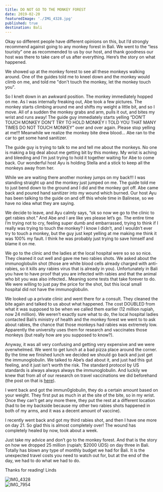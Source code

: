 ```yaml
---
title: DO NOT GO TO THE MONKEY FOREST
date: 2019-02-20
featuredImage: './IMG_4328.jpg'
published: true
destination: Bali
---
```


Okay so different people have different opinions on this, but I’d strongly recommend against going to any monkey forest in Bali. We went to the “less touristy” one as recommended to us by our host, and thank goodness our host was there to take care of us after everything. Here’s the story on what happened.

We showed up at the monkey forest to see all these monkeys walking around. One of the guides told me to kneel down and the monkey would climb on me, and told me "don't touch the monkey, let the monkey touch you". 

So I knelt down in an awkward position. The monkey immediately hopped on me. As I was internally freaking out, Abe took a few pictures. The monkey starts climbing around me and shifts my weight a little bit, and so I move. All of a sudden the monkey grabs and arm, pulls it out, and bites my wrist and runs away! The guide guy immediately starts yelling “DON’T TOUCH MONKEY DON’T TRY TO HOLD MONKEY I TOLD YOU THAT MANY TIMES DO NOT TOUCH MONKEY” over and over again. Please stop yelling at me!!! Meanwhile we realize the monkey bite drew blood… Abe ran to the car to get some hand sanitizer. 

The guide guy is trying to talk to me and tell me about the monkeys. No one is making a big deal about me getting bit by this monkey. My wrist is aching and bleeding and I’m just trying to hold it together waiting for Abe to come back. Our wonderful host Ayu is holding Stella and a stick to keep all the monkeys away from her. 

While we are waiting there another monkey jumps on my back!!! I was standing straight up and the monkey just jumped on me. The guide told me to just bend down to the ground and I did and the monkey got off. Abe came back and poured hand sanitizer into my wound which burned. Our host Ayu has been talking to the guide on and off this whole time in Balinese, so we have no idea what they are saying.

We decide to leave, and Ayu calmly says, “ok so now we go to the clinic to get rabies shot.” And Abe and I are like yes please let’s go. The entire time I’m trying not to cry, feeling super dumb and embarrassed, trying to think if I really was trying to touch the monkey? I know I didn’t, and I wouldn’t ever try to touch a monkey, but the guy just kept yelling at me making me think it was 100% my fault. I think he was probably just trying to save himself and blame it on me. 

We go to the clinic and the ladies at the local hospital were so so so nice. They cleaned it out well and gave me two rabies shots. We asked about the immunoglobulin shot (those are white blood cells already charged with anti-rabies, so it kills any rabies virus that is already in you). Unfortunately in Bali you have to have proof that you are infected with rabies and that the animal who bit you was also infected.. Meaning some tests that take forever to do. We were willing to just pay the price for the shot, but this local small hospital did not have the immunoglobulin. 

We looked up a private clinic and went there for a consult. They cleaned the bite again and talked to us about what happened. The cost DOUBLED from what it was supposed to be when we called them earlier (12 million rupiah, now 24 million). We weren’t exactly sure what to do, the local hospital ladies contacted Bali’s ministry of health and the monkey forest we went to to ask about rabies, the chance that those monkeys had rabies was extremely low. Apparently the university uses them for research and vaccinates those monkeys (but really how are you supposed to know?). 

Anyway, it was all very confusing and getting very expensive and we were overwhelmed. We went to get lunch at a bad pizza place around the corner. By the time we finished lunch we decided we should go back and just get the immunoglobulin. We talked to Abe’s dad about it, and just had this gut feeling, and it just isn’t worth the risk. The standard protocol by US standards is always always always the immunoglobulin. And luckily we knew that from all of our research on travel vaccinations we did beforehand (the post on that is [here](/blog/vaccinations)).  

I went back and got the immun0globulin, they do a certain amount based on your weight. They first put as much in at the site of the bite, so in my wrist. Once they can’t get any more there, they put the rest at a different location (had to be my backside because my other two rabies shots happened in both of my arms, and it was a decent amount of vaccine).

I recently went back and got my third rabies shot, and then I have one more on day 21. So glad this is almost completely over! The wound has completely healed by now, took about a week. 

Just take my advice and don’t go to the monkey forest. And that is the story on how we dropped 25 million (rupiah; $2000 UDS) on day three in Bali. Totally has blown any type of monthly budget we had for Bali. It is the unexpected travel costs you need to watch out for, but at the end of the day, we had to do what we had to do.

Thanks for reading!
Linds

![IMG_4328](/IMG_4328.jpg)
<br />
![IMG_7954](/IMG_7954.jpg)
<br />
